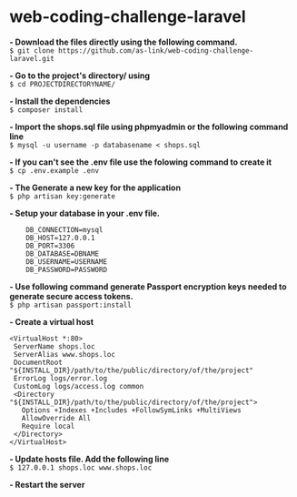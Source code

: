 
# web-coding-challenge-laravel
**- Download the files directly using the following command.**<br />
	`$ git clone https://github.com/as-link/web-coding-challenge-laravel.git`

**- Go to the project's directory/ using**<br />
	`$ cd PROJECTDIRECTORYNAME/`
	
**- Install the dependencies**<br />
	`$ composer install`
	
**- Import the shops.sql file using phpmyadmin or the following command line**<br />
	`$ mysql -u username -p databasename < shops.sql`
	
**- If you can't see the .env file use the folowing command to create it**<br />
	`$ cp .env.example .env`
	
**- The Generate a new key for the application**<br />
	`$ php artisan key:generate`
	
**- Setup your database in your .env file.**<br />
```
	DB_CONNECTION=mysql
	DB_HOST=127.0.0.1
	DB_PORT=3306
	DB_DATABASE=DBNAME
	DB_USERNAME=USERNAME
	DB_PASSWORD=PASSWORD 
```
	
**- Use following command generate Passport encryption keys  needed to generate secure access tokens.**<br />
	`$ php artisan passport:install`
	
**- Create a virtual host**<br />
 ```
 <VirtualHost *:80>
  ServerName shops.loc
  ServerAlias www.shops.loc
  DocumentRoot "${INSTALL_DIR}/path/to/the/public/directory/of/the/project"
  ErrorLog logs/error.log
  CustomLog logs/access.log common
  <Directory "${INSTALL_DIR}/path/to/the/public/directory/of/the/project">
    Options +Indexes +Includes +FollowSymLinks +MultiViews
    AllowOverride All
    Require local
  </Directory>
</VirtualHost>
```
**- Update hosts file. Add the following line**<br />
   `$ 127.0.0.1 shops.loc www.shops.loc`

**- Restart the server**